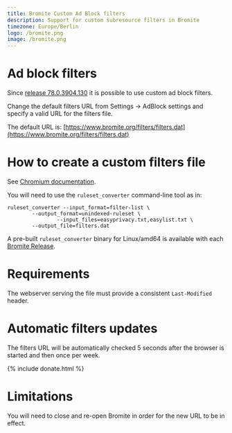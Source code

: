 ```yaml
---
title: Bromite Custom Ad Block filters
description: Support for custom subresource filters in Bromite
timezone: Europe/Berlin
logo: /bromite.png
image: /bromite.png
---
```

# Ad block filters

Since [release 78.0.3904.130](https://github.com/bromite/bromite/releases/tag/78.0.3904.130) it is possible to use custom ad block filters.

Change the default filters URL from Settings -> AdBlock settings and specify a valid URL for the filters file.

The default URL is: [https://www.bromite.org/filters/filters.dat](https://www.bromite.org/filters/filters.dat)

# How to create a custom filters file

See [Chromium documentation](https://github.com/chromium/chromium/blob/master/components/subresource_filter/FILTER_LIST_GENERATION.md).

You will need to use the `ruleset_converter` command-line tool as in:
```
ruleset_converter --input_format=filter-list \
		--output_format=unindexed-ruleset \
                --input_files=easyprivacy.txt,easylist.txt \
		--output_file=filters.dat
```

A pre-built `ruleset_converter` binary for Linux/amd64 is available with each [Bromite Release](https://github.com/bromite/bromite/releases/).

# Requirements

The webserver serving the file must provide a consistent `Last-Modified` header.

# Automatic filters updates

The filters URL will be automatically checked 5 seconds after the browser is started and then once per week.

{% include donate.html %}

# Limitations

You will need to close and re-open Bromite in order for the new URL to be in effect.

